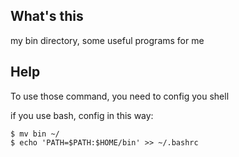## What's this
my bin directory, some useful programs for me

## Help
To use those command, you need to config you shell

if you use bash, config in this way:

    $ mv bin ~/
    $ echo 'PATH=$PATH:$HOME/bin' >> ~/.bashrc

